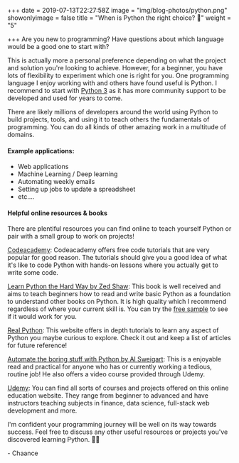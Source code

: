 +++
date = 2019-07-13T22:27:58Z
image = "img/blog-photos/python.png"
showonlyimage = false
title = "When is Python the right choice? 🐍"
weight = "5"

+++
Are you new to programming? Have questions about which language would be a good one to start with?

This is actually more a personal preference depending on what the project and solution you're looking to achieve. However, for a beginner, you have lots of flexibility to experiment which one is right for you. One programming language I enjoy working with and others have found useful is Python. I recommend to start with [Python 3](https://www.python.org/downloads/) as it has more community support to be developed and used for years to come.

There are likely millions of developers around the world using Python to build projects, tools, and using it to teach others the fundamentals of programming. You can do all kinds of other amazing work in a multitude of domains.

#### Example applications:

* Web applications
* Machine Learning / Deep learning
* Automating weekly emails
* Setting up jobs to update a spreadsheet
* etc....

#### Helpful online resources & books

There are plentiful resources you can find online to teach yourself Python or pair with a small group to work on projects!

[Codeacademy](https://www.codecademy.com/learn/learn-python-3): Codeacademy offers free code tutorials that are very popular for good reason. The tutorials should give you a good idea of what it's like to code Python with hands-on lessons where you actually get to write some code.

[Learn Python the Hard Way by Zed Shaw](https://learncodethehardway.org/python/): This book is well received and aims to teach beginners how to read and write basic Python as a foundation to understand other books on Python. It is high quality which I recommend regardless of where your current skill is. You can try the [free sample](https://learnpythonthehardway.org/python3/) to see if it would work for you.

[Real Python](https://realpython.com/): This website offers in depth tutorials to learn any aspect of Python you maybe curious to explore. Check it out and keep a list of articles for future reference!

[Automate the boring stuff with Python by Al Sweigart](https://automatetheboringstuff.com/): This is a enjoyable read and practical for anyone who has or currently working a tedious, routine job! He also offers a video course provided through Udemy.

[Udemy](https://www.udemy.com/topic/python/free/): You can find all sorts of courses and projects offered on this online education website. They range from beginner to advanced and have instructors teaching subjects in finance, data science, full-stack web development and more.

I'm confident your programming journey will be well on its way towards success. Feel free to discuss any other useful resources or projects you've discovered learning Python. 👌🏾

\-  Chaance
